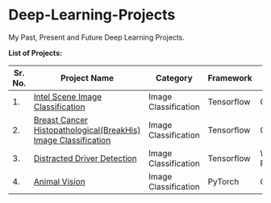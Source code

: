 # Deep-Learning-Projects
My Past, Present and Future Deep Learning Projects.

**List of Projects:**

| Sr. No. | Project Name | Category | Framework | Status |
| ------- | ------------ | -------- | --------- | ------ |
| 1.      | [Intel Scene Image Classification](https://github.com/JohnPPinto/Deep-Learning-Projects/blob/main/01_intel_scene_classification_project.ipynb) | Image Classification | Tensorflow | Completed |
| 2.      | [Breast Cancer Histopathological(BreakHis) Image Classification](https://github.com/JohnPPinto/Deep-Learning-Projects/blob/main/02_breast_cancer_histopathological_project.ipynb) | Image Classification | Tensorflow | Completed |
| 3.      | [Distracted Driver Detection]() | Image Classification | Tensorflow | Work in Progress |
| 4.      | [Animal Vision]() | Image Classification | PyTorch | Completed |
